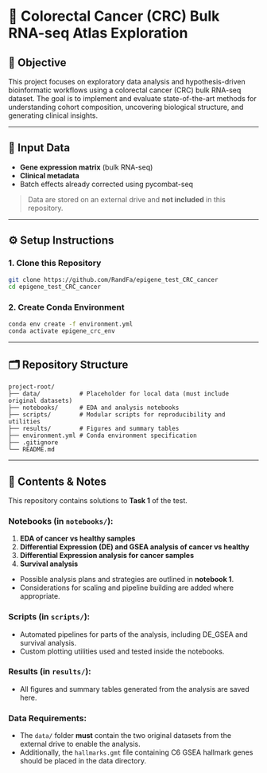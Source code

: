 # 🧬 Colorectal Cancer (CRC) Bulk RNA-seq Atlas Exploration

## 📌 Objective

This project focuses on exploratory data analysis and hypothesis-driven bioinformatic workflows using a colorectal cancer (CRC) bulk RNA-seq dataset. The goal is to implement and evaluate state-of-the-art methods for understanding cohort composition, uncovering biological structure, and generating clinical insights.

---

## 📂 Input Data

- **Gene expression matrix** (bulk RNA-seq)  
- **Clinical metadata**  
- Batch effects already corrected using pycombat-seq  

> Data are stored on an external drive and **not included** in this repository.

---

## ⚙️ Setup Instructions

### 1. Clone this Repository

```bash
git clone https://github.com/RandFa/epigene_test_CRC_cancer
cd epigene_test_CRC_cancer
```

### 2. Create Conda Environment

```bash
conda env create -f environment.yml
conda activate epigene_crc_env
```

---

## 🗂️ Repository Structure

```
project-root/
├── data/           # Placeholder for local data (must include original datasets)
├── notebooks/      # EDA and analysis notebooks
├── scripts/        # Modular scripts for reproducibility and utilities
├── results/        # Figures and summary tables
├── environment.yml # Conda environment specification
├── .gitignore
└── README.md
```

---

## 📝 Contents & Notes

This repository contains solutions to **Task 1** of the test.

### Notebooks (in `notebooks/`):

1. **EDA of cancer vs healthy samples**  
2. **Differential Expression (DE) and GSEA analysis of cancer vs healthy**  
3. **Differential Expression analysis for cancer samples**  
4. **Survival analysis**  

- Possible analysis plans and strategies are outlined in **notebook 1**.  
- Considerations for scaling and pipeline building are added where appropriate.

### Scripts (in `scripts/`):

- Automated pipelines for parts of the analysis, including DE_GSEA and survival analysis.  
- Custom plotting utilities used and tested inside the notebooks.

### Results (in `results/`):

- All figures and summary tables generated from the analysis are saved here.

### Data Requirements:

- The `data/` folder **must** contain the two original datasets from the external drive to enable the analysis.  
- Additionally, the `hallmarks.gmt` file containing C6 GSEA hallmark genes should be placed in the data directory.

